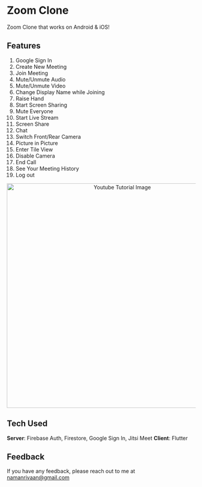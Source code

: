 # Zoom Clone

Zoom Clone that works on Android & iOS! 

## Features
1. Google Sign In
2. Create New Meeting
3. Join Meeting
4. Mute/Unmute Audio
5. Mute/Unmute Video
6. Change Display Name while Joining
7. Raise Hand
8. Start Screen Sharing
9. Mute Everyone
10. Start Live Stream
11. Screen Share
12. Chat
13. Switch Front/Rear Camera
14. Picture in Picture
15. Enter Tile View
16. Disable Camera
17. End Call
18. See Your Meeting History
19. Log out



<p align="center">
  <img width="600" src="https://github.com/RivaanRanawat/flutter-zoom-clone/blob/master/screenshot.png" alt="Youtube Tutorial Image">
</p>

## Tech Used
**Server**: Firebase Auth, Firestore, Google Sign In, Jitsi Meet
**Client**: Flutter
    
## Feedback

If you have any feedback, please reach out to me at namanrivaan@gmail.com

